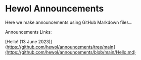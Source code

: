 # Hewol Announcements
Here we make announcements using GitHub Markdown files...

Announcements Links:

[Hello! (13 June 2023)](https://github.com/hewol/announcements/tree/main](https://github.com/hewol/announcements/blob/main/Hello.md)
